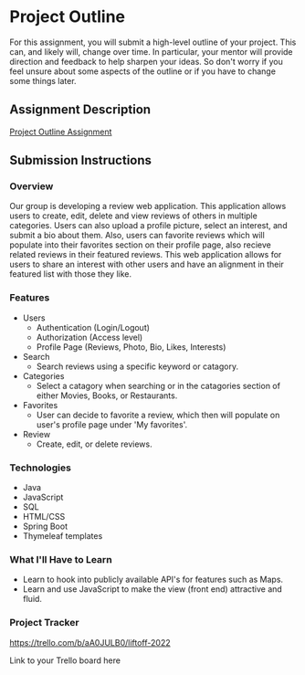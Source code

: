 # Project Outline
For this assignment, you will submit a high-level outline of your project. This can, and likely will, change over time. In particular, your mentor will provide direction and feedback to help sharpen your ideas. So don't worry if you feel unsure about some aspects of the outline or if you have to change some things later.

## Assignment Description
[Project Outline Assignment](https://education.launchcode.org/liftoff/modules/assignments/project-outline)

## Submission Instructions

### Overview
Our group is developing a review web application. This application allows users to create, edit, delete and view reviews of others in multiple categories. Users can also upload a profile picture, select an interest, and submit a bio about them. Also, users can favorite reviews which will populate into their favorites section on their profile page, also recieve related reviews in their featured reviews. This web application allows for users to share an interest with other users and have an alignment in their featured list with those they like.
### Features
- Users
  - Authentication (Login/Logout)
  - Authorization (Access level)
  - Profile Page (Reviews, Photo, Bio, Likes, Interests)
- Search
  - Search reviews using a specific keyword or catagory.
- Categories
  - Select a catagory when searching or in the catagories section of either Movies, Books, or Restaurants.
- Favorites
  - User can decide to favorite a review, which then will populate on user's profile page under 'My favorites'.
- Review
  - Create, edit, or delete reviews.
### Technologies
- Java
- JavaScript
- SQL
- HTML/CSS
- Spring Boot
- Thymeleaf templates
### What I'll Have to Learn
- Learn to hook into publicly available API's for features such as Maps.
- Learn and use JavaScript to make the view (front end) attractive and fluid.
### Project Tracker
https://trello.com/b/aA0JULB0/liftoff-2022

Link to your Trello board here
